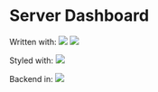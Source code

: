 # Server Dashboard

Written with:
![](https://img.shields.io/badge/Framework-React-informational?style=for-the-badge&logo=react&color=61DAFB)
![](https://img.shields.io/badge/Web-TypeScript-informational?style=for-the-badge&logo=typescript&color=3178C6)

Styled with:
![](https://img.shields.io/badge/Web-Boostrap-informational?style=for-the-badge&logo=bootstrap&color=7952B3)

Backend in:
![](https://img.shields.io/badge/Language-Go-informational?style=for-the-badge&logo=go&color=00ADD8)
